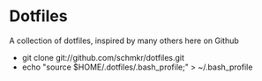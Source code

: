 Dotfiles
========

A collection of dotfiles, inspired by many others here on Github

- git clone git://github.com/schmkr/dotfiles.git
- echo "source $HOME/.dotfiles/.bash_profile;" > ~/.bash_profile

